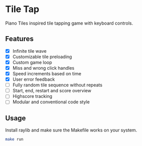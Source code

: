 # Tile Tap

Piano Tiles inspired tile tapping game with keyboard controls.

## Features

-   [x] Infinite tile wave
-   [x] Customizable tile preloading
-   [x] Custom game loop
-   [x] Miss and wrong click handles
-   [x] Speed increments based on time
-   [x] User error feedback
-   [ ] Fully random tile sequence without repeats
-   [ ] Start, end, restart and score overview
-   [ ] Highscore tracking
-   [ ] Modular and conventional code style

## Usage

Install raylib and make sure the Makefile works on your system.

```bash
make run
```

